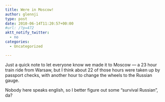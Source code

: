 ```yaml
---
title: Were in Moscow!
author: glennji
type: post
date: 2010-06-14T11:20:57+00:00
#url: /?p=472
aktt_notify_twitter:
  - no
categories:
  - Uncategorized

---
```

Just a quick note to let everyone know we made it to Moscow &#8212; a 23 hour train ride from Warsaw, but I think about 22 of those hours were taken up by passport checks, with another hour to change the wheels to the Russian gauge.

Nobody here speaks english, so I better figure out some &#8220;survival Russian&#8221;, da?
